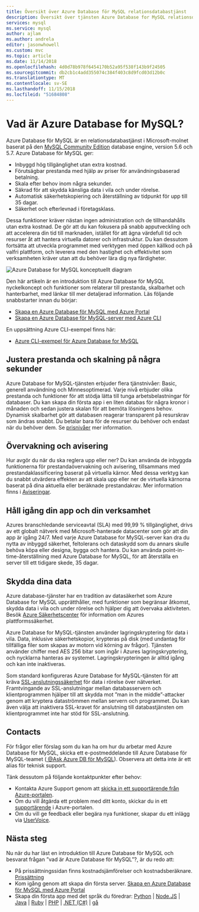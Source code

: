 ```yaml
---
title: Översikt över Azure Database för MySQL relationsdatabastjänst
description: Översikt över tjänsten Azure Database for MySQL relationsdatabas.
services: mysql
ms.service: mysql
author: ajlam
ms.author: andrela
editor: jasonwhowell
ms.custom: mvc
ms.topic: article
ms.date: 11/14/2018
ms.openlocfilehash: 4d0d78b978f6454170b52a95f538f143b9f24505
ms.sourcegitcommit: db2cb1c4add355074c384f403c8d9fcd03d12b0c
ms.translationtype: MT
ms.contentlocale: sv-SE
ms.lasthandoff: 11/15/2018
ms.locfileid: "51684808"
---
```

# <a name="what-is-azure-database-for-mysql"></a>Vad är Azure Database for MySQL?
Azure Database för MySQL är en relationsdatabastjänst i Microsoft-molnet baserat på den [MySQL Community Edition](https://www.mysql.com/products/community/) database engine, version 5.6 och 5.7. Azure Database för MySQL ger:

- Inbyggd hög tillgänglighet utan extra kostnad.
- Förutsägbar prestanda med hjälp av priser för användningsbaserad betalning.
- Skala efter behov inom några sekunder.
- Säkrad för att skydda känsliga data i vila och under rörelse.
- Automatisk säkerhetskopiering och återställning av tidpunkt för upp till 35 dagar.
- Säkerhet och efterlevnad i företagsklass.

Dessa funktioner kräver nästan ingen administration och de tillhandahålls utan extra kostnad. De gör att du kan fokusera på snabb apputveckling och att accelerera din tid till marknaden, istället för att ägna värdefull tid och resurser åt att hantera virtuella datorer och infrastruktur. Du kan dessutom fortsätta att utveckla programmet med verktygen med öppen källkod och på valfri plattform, och leverera med den hastighet och effektivitet som verksamheten kräver utan att du behöver lära dig nya färdigheter.

![Azure Database for MySQL konceptuellt diagram](media/overview/1-azure-db-for-mysql-conceptual-diagram.png)

Den här artikeln är en introduktion till Azure Database för MySQL nyckelkoncept och funktioner som relaterar till prestanda, skalbarhet och hanterbarhet, med länkar till mer detaljerad information. Läs följande snabbstarter innan du börjar:
- [Skapa en Azure Database för MySQL med Azure Portal](quickstart-create-mysql-server-database-using-azure-portal.md)
- [Skapa en Azure Database för MySQL-server med Azure CLI](quickstart-create-mysql-server-database-using-azure-cli.md)

En uppsättning Azure CLI-exempel finns här:
- [Azure CLI-exempel för Azure Database for MySQL](sample-scripts-azure-cli.md)

## <a name="adjust-performance-and-scale-within-seconds"></a>Justera prestanda och skalning på några sekunder
Azure Database for MySQL-tjänsten erbjuder flera tjänstnivåer: Basic, generell användning och Minnesoptimerad. Varje nivå erbjuder olika prestanda och funktioner för att stödja lätta till tunga arbetsbelastningar för databaser. Du kan skapa din första app i en liten databas för några kronor i månaden och sedan justera skalan för att bemöta lösningens behov. Dynamisk skalbarhet gör att databasen reagerar transparent på resurskrav som ändras snabbt. Du betalar bara för de resurser du behöver och endast när du behöver dem. Se [prisnivåer](concepts-service-tiers.md) mer information.

## <a name="monitoring-and-alerting"></a>Övervakning och avisering
Hur avgör du när du ska reglera upp eller ner? Du kan använda de inbyggda funktionerna för prestandaövervakning och avisering, tillsammans med prestandaklassificering baserat på virtuella kärnor. Med dessa verktyg kan du snabbt utvärdera effekten av att skala upp eller ner de virtuella kärnorna baserat på dina aktuella eller beräknade prestandakrav. Mer information finns i [Aviseringar](howto-alert-on-metric.md).

## <a name="keep-your-app-and-business-running"></a>Håll igång din app och din verksamhet
Azures branschledande serviceavtal (SLA) med 99,99 % tillgänglighet, drivs av ett globalt nätverk med Microsoft-hanterade datacenter som gör att din app är igång 24/7. Med varje Azure Database for MySQL-server kan dra du nytta av inbyggd säkerhet, feltolerans och dataskydd som du annars skulle behöva köpa eller designa, bygga och hantera. Du kan använda point-in-time-återställning med Azure Database for MySQL, för att återställa en server till ett tidigare skede, 35 dagar.

## <a name="secure-your-data"></a>Skydda dina data
Azure database-tjänster har en tradition av datasäkerhet som Azure Database for MySQL upprätthåller, med funktioner som begränsar åtkomst, skydda data i vila och under rörelse och hjälper dig att övervaka aktiviteten. Besök [Azure Säkerhetscenter](https://www.microsoft.com/en-us/trustcenter/security) för information om Azures plattformssäkerhet.

Azure Database for MySQL-tjänsten använder lagringskryptering för data i vila. Data, inklusive säkerhetskopior, krypteras på disk (med undantag för tillfälliga filer som skapas av motorn vid körning av frågor). Tjänsten använder chiffer med AES 256 bitar som ingår i Azures lagringskryptering, och nycklarna hanteras av systemet. Lagringskrypteringen är alltid igång och kan inte inaktiveras.

Som standard konfigureras Azure Database for MySQL-tjänsten för att kräva [SSL-anslutningssäkerhet](./concepts-ssl-connection-security.md) för data i rörelse över nätverket. Framtvingande av SSL-anslutningar mellan databasservern och klientprogrammen hjälper till att skydda mot ”man in the middle”-attacker genom att kryptera dataströmmen mellan servern och programmet. Du kan även välja att inaktivera SSL-kravet för anslutning till databastjänsten om klientprogrammet inte har stöd för SSL-anslutning.

## <a name="contacts"></a>Contacts
För frågor eller förslag som du kan ha om hur du arbetar med Azure Database för MySQL, skicka ett e-postmeddelande till Azure Database för MySQL-teamet ([ @Ask Azure DB för MySQL](mailto:AskAzureDBforMySQL@service.microsoft.com)). Observera att detta inte är ett alias för teknisk support.

Tänk dessutom på följande kontaktpunkter efter behov:
- Kontakta Azure Support genom att [skicka in ett supportärende från Azure-portalen](https://portal.azure.com/?#blade/Microsoft_Azure_Support/HelpAndSupportBlade).
- Om du vill åtgärda ett problem med ditt konto, skickar du in ett [supportärende](https://ms.portal.azure.com/#blade/Microsoft_Azure_Support/HelpAndSupportBlade/newsupportrequest) i Azure-portalen.
- Om du vill ge feedback eller begära nya funktioner, skapar du ett inlägg via [UserVoice](https://feedback.azure.com/forums/597982-azure-database-for-mysql).

## <a name="next-steps"></a>Nästa steg
Nu när du har läst en introduktion till Azure Database för MySQL och besvarat frågan ”vad är Azure Database för MySQL”?, är du redo att:
- På prissättningssidan finns kostnadsjämförelser och kostnadsberäknare. [Prissättning](https://azure.microsoft.com/pricing/details/mysql/)
- Kom igång genom att skapa din första server. [Skapa en Azure Database för MySQL med Azure Portal](quickstart-create-mysql-server-database-using-azure-portal.md)
- Skapa din första app med det språk du föredrar: [Python](./connect-python.md) | [Node.JS](./connect-nodejs.md) | [Java](./connect-java.md) | [Ruby](./connect-ruby.md)  |  [PHP](./connect-php.md) | [.NET (C#)](./connect-csharp.md) | [gå](./connect-go.md)
